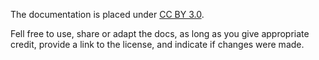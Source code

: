 The documentation is placed under [CC BY 3.0](http://creativecommons.org/licenses/by/3.0/).

Fell free to use, share or adapt the docs, as long as you give appropriate credit, provide a link to the license, and indicate if changes were made.